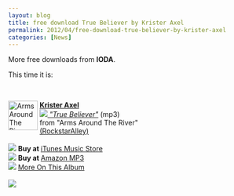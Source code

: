 ```yaml
---
layout: blog
title: free download True Believer by Krister Axel
permalink: 2012/04/free-download-true-believer-by-krister-axel
categories: [News]
---
```


More free downloads from <strong>IODA</strong>.

This time it is:

<br>

<img src="http://image.iodalliance.com/release/thumbs_60/342915-72.jpg" width="60" height="60" alt="Arms Around The River" align="left" style="margin-right: 4px;"><strong><a href="http://redirect.iodalliance.com/artist.php?id=86D7AE9748742D4214C84649E1479E434776D66038C4B5294A9B3A241BD981A6" target="_new" rel="nofollow">Krister Axel</a></strong><br><em><a href="http://redirect.iodalliance.com/download_track.php?id=B0BE1B128C2F0FC98BB0E25CAC4B627EEDAB742B08F67CB2B58DA3BAA0DAC3D74C88074369C43A3C60AB57F33D43D1A5" target="_new" rel="nofollow"><img src="http://iodapromonet.com/img/download_icon.gif" border="0"> "True Believer"</a></em> (mp3) <br> from "Arms Around The River" <br><a href="http://redirect.iodalliance.com/label.php?id=F1C63EC26A889A4E4F73C74890B413CBF592EE34F61EC1F710210DFBBC956AE6" target="_new" rel="nofollow">(RockstarAlley)</a><br clear="all"><br><img src="http://iodapromonet.com/img/service_icon_4.gif"> <strong>Buy at </strong><a href="http://redirect.iodalliance.com/buy_album.php?id=B0BE1B128C2F0FC98BB0E25CAC4B627EE042D7DAA41CB74D5F3075A41F18C62F41444FA50098A3AC3A674D987F8AB3FD" target="_blank" rel="nofollow">iTunes Music Store</a><br><img src="http://iodapromonet.com/img/service_icon_426.gif"> <strong>Buy at </strong><a href="http://redirect.iodalliance.com/buy_album.php?id=B0BE1B128C2F0FC98BB0E25CAC4B627E0546ED9E29C1F5C4801255347B4B0B55F592EE34F61EC1F710210DFBBC956AE6" target="_blank" rel="nofollow">Amazon MP3</a><br><img src="http://iodapromonet.com/img/icon_landing_page.gif"> <a href="http://redirect.iodalliance.com/buy_album.php?id=B0BE1B128C2F0FC98BB0E25CAC4B627E127CBF5EF112FC75FF3237360B7CFE609F10D15CC70426F188151356AE789F7F" target="_new" rel="nofollow">More On This Album</a><br><br><img src="http://redirect.iodalliance.com/log_pageview.php?id=B0BE1B128C2F0FC98BB0E25CAC4B627EEDAB742B08F67CB2B58DA3BAA0DAC3D74C88074369C43A3C60AB57F33D43D1A5">
